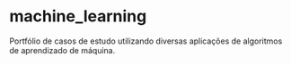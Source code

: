 # machine_learning
Portfólio de casos de estudo utilizando diversas aplicações de algoritmos de aprendizado de máquina.
